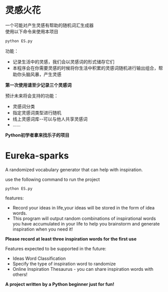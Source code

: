 # 灵感火花
一个可能对产生灵感有帮助的随机词汇生成器  
使用以下命令来使用本项目
```
python ES.py
```
功能：  
- 记录生活中的灵感，我们会以灵感词的形式储存它们  
- 本程序会在你需要灵感的时候将你生活中积累的灵感词随机进行输出组合，帮助你头脑风暴，产生灵感  

**第一次使用请至少记录三个灵感词**

预计未来将会支持的功能：  
- 灵感词分类
- 指定灵感词类型进行随机
- 线上灵感词库--可以与他人共享灵感词
- ......

**Python初学者拿来找乐子的项目**

# Eureka-sparks
A randomized vocabulary generator that can help with inspiration.

use the following command to run the project 
```
python ES.py
```
features:
- Record your ideas in life,your ideas will be stored in the form of idea words.
- This program will output random combinations of inspirational words you have accumulated in your life to help you brainstorm and generate inspiration when you need it!

**Please record at least three inspiration words for the first use**

Features expected to be supported in the future:
- Ideas Word Classification
- Specify the type of inspiration word to randomize
- Online Inspiration Thesaurus - you can share inspiration words with others!

**A project written by a Python beginner just for fun!**
